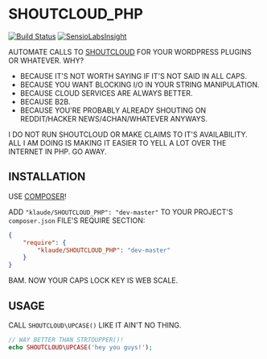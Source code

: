 SHOUTCLOUD_PHP
==============

[![Build Status](https://travis-ci.org/klaude/SHOUTCLOUD_PHP.svg?branch=master)](https://travis-ci.org/klaude/SHOUTCLOUD_PHP)
[![SensioLabsInsight](https://insight.sensiolabs.com/projects/0e85f052-1e99-4f47-8336-bcc9afdc43ae/mini.png)](https://insight.sensiolabs.com/projects/0e85f052-1e99-4f47-8336-bcc9afdc43ae)

AUTOMATE CALLS TO [SHOUTCLOUD](http://shoutcloud.io/) FOR YOUR WORDPRESS PLUGINS OR WHATEVER. WHY?

* BECAUSE IT'S NOT WORTH SAYING IF IT'S NOT SAID IN ALL CAPS.
* BECAUSE YOU WANT BLOCKING I/O IN YOUR STRING MANIPULATION.
* BECAUSE CLOUD SERVICES ARE ALWAYS BETTER.
* BECAUSE B2B.
* BECAUSE YOU'RE PROBABLY ALREADY SHOUTING ON REDDIT/HACKER NEWS/4CHAN/WHATEVER ANYWAYS.

I DO NOT RUN SHOUTCLOUD OR MAKE CLAIMS TO IT'S AVAILABILITY. ALL I AM DOING IS MAKING IT EASIER TO YELL A LOT OVER THE INTERNET IN PHP. GO AWAY.

INSTALLATION
------------
USE [COMPOSER](http://getcomposer.org/)!

ADD `"klaude/SHOUTCLOUD_PHP": "dev-master"` TO YOUR PROJECT'S `composer.json` FILE'S REQUIRE SECTION:

```json
{
    "require": {
        "klaude/SHOUTCLOUD_PHP": "dev-master"
    }
}
```

BAM. NOW YOUR CAPS LOCK KEY IS WEB SCALE.

USAGE
-----
CALL `SHOUTCLOUD\UPCASE()` LIKE IT AIN'T NO THING.

```php
// WAY BETTER THAN STRTOUPPER()!
echo SHOUTCLOUD\UPCASE('hey you guys!');

```
